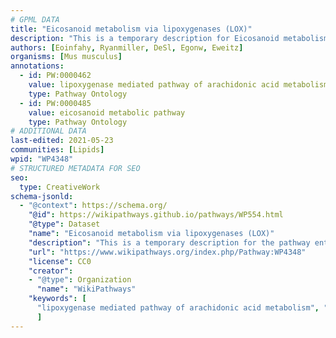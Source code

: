 ```yaml
---
# GPML DATA
title: "Eicosanoid metabolism via lipoxygenases (LOX)"
description: "This is a temporary description for Eicosanoid metabolism via lipoxygenases (LOX)"
authors: [Eoinfahy, Ryanmiller, DeSl, Egonw, Eweitz]
organisms: [Mus musculus]
annotations:
  - id: PW:0000462
    value: lipoxygenase mediated pathway of arachidonic acid metabolism
    type: Pathway Ontology
  - id: PW:0000485
    value: eicosanoid metabolic pathway
    type: Pathway Ontology
# ADDITIONAL DATA
last-edited: 2021-05-23
communities: [Lipids]
wpid: "WP4348"
# STRUCTURED METADATA FOR SEO
seo:
  type: CreativeWork
schema-jsonld:
  - "@context": https://schema.org/
    "@id": https://wikipathways.github.io/pathways/WP554.html
    "@type": Dataset
    "name": "Eicosanoid metabolism via lipoxygenases (LOX)"
    "description": "This is a temporary description for the pathway entitled: Eicosanoid metabolism via lipoxygenases (LOX)"
    "url": "https://www.wikipathways.org/index.php/Pathway:WP4348"
    "license": CC0
    "creator":
    - "@type": Organization
      "name": "WikiPathways"
    "keywords": [
      "lipoxygenase mediated pathway of arachidonic acid metabolism", "eicosanoid metabolic pathway",
      ]
---
```

